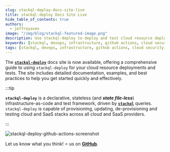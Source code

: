 ```yaml
---
slug: stackql-deploy-docs-site-live
title: stackql-deploy Docs Site Live
hide_table_of_contents: true
authors:	
  - jeffreyaven
image: "/img/blog/stackql-featured-image.png"
description: Use stackql-deploy to deploy and test cloud resource deployments.
keywords: [stackql, devops, infrastructure, github actions, cloud security, CI/CD, iac, infrastructure-as-code, dbt]
tags: [stackql, devops, infrastructure, github actions, cloud security, CI/CD, iac, infrastructure-as-code, dbt]
---
```


The [__`stackql-deploy`__](https://stackql-deploy.io/) docs site is now available, offering a comprehensive guide to using `stackql-deploy` for your cloud resource deployments and tests. The site includes detailed documentation, examples, and best practices to help you get started quickly and effectively.   

:::tip

__`stackql-deploy`__ is a declarative, stateless (and __*state file-less*__) infrastructure-as-code and test framework, driven by [__`stackql`__](https://github.com/stackql/stackql) queries.  `stackql-deploy` is capable of provisioning, updating, de-provisioning and testing cloud and SaaS stacks across all cloud and SaaS providers.

:::

![stackql-deploy-github-actions-screenshot](/img/blog/stackql-deploy-github-actions-screenshot.png)

Let us know what you think! ⭐ us on [__GitHub__](https://github.com/stackql/stackql).
